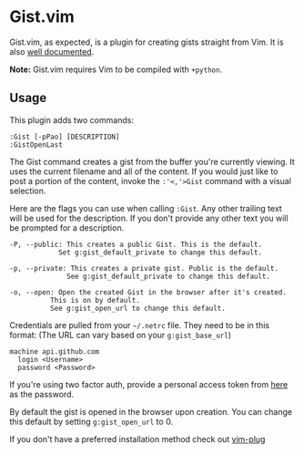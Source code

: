 # Gist.vim

Gist.vim, as expected, is a plugin for creating gists straight from Vim.
It is also [well
documented](https://github.com/keith/gist.vim/blob/master/doc/gist.txt).


**Note:** Gist.vim requires Vim to be compiled with `+python`.


## Usage

This plugin adds two commands:

```
:Gist [-pPao] [DESCRIPTION]
:GistOpenLast
```

The Gist command creates a gist from the buffer you're currently
viewing. It uses the current filename and all of the content. If you
would just like to post a portion of the content, invoke the
`:'<,'>Gist` command with a visual selection.


Here are the flags you can use when calling `:Gist`. Any other trailing
text will be used for the description. If you don't provide any other
text you will be prompted for a description.

```
-P, --public: This creates a public Gist. This is the default.
            Set g:gist_default_private to change this default.

-p, --private: This creates a private gist. Public is the default.
              See g:gist_default_private to change this default.

-o, --open: Open the created Gist in the browser after it's created.
          This is on by default.
          See g:gist_open_url to change this default.
```

Credentials are pulled from your `~/.netrc` file. They need to be in
this format: (The URL can vary based on your `g:gist_base_url`)

```
machine api.github.com
  login <Username>
  password <Password>
```

If you're using two factor auth, provide a personal access token from
[here](https://github.com/settings/applications) as the password.


By default the gist is opened in the browser upon creation. You can
change this default by setting `g:gist_open_url` to 0.

If you don't have a preferred installation method check out
[vim-plug](https://github.com/junegunn/vim-plug)
